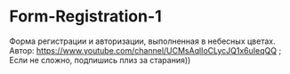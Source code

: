 # Form-Registration-1
Форма регистрации и авторизации, выполненная в небесных цветах. Автор: https://www.youtube.com/channel/UCMsAqlIoCLycJQ1x6uIeqQQ ;
Если не сложно, подпишись плиз за старания))

